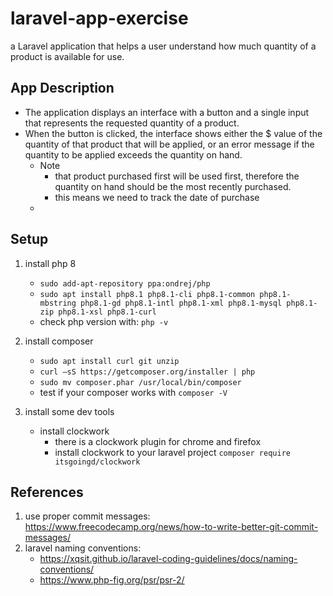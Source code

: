 # laravel-app-exercise

a Laravel application that helps a user understand how much quantity of a product is available for use.

## App Description

-   The application displays an interface with a button and a single input that represents the requested quantity of a product.
-   When the button is clicked, the interface shows either the \$ value of the quantity of that product that will be applied, or an error message if the quantity to be applied exceeds the quantity on hand.
    -   Note
        -   that product purchased first will be used first, therefore the quantity on hand should be the most recently purchased.
        -   this means we need to track the date of purchase
    -

## Setup

1. install php 8

    - `sudo add-apt-repository ppa:ondrej/php`
    - `sudo apt install php8.1 php8.1-cli php8.1-common php8.1-mbstring php8.1-gd php8.1-intl php8.1-xml php8.1-mysql php8.1-zip php8.1-xsl php8.1-curl`
    - check php version with: `php -v`

2. install composer

    - `sudo apt install curl git unzip`
    - `curl –sS https://getcomposer.org/installer | php`
    - `sudo mv composer.phar /usr/local/bin/composer`
    - test if your composer works with `composer -V`

3. install some dev tools
    - install clockwork 
        - there is a clockwork plugin for chrome and firefox
        - install clockwork to your laravel project `composer require itsgoingd/clockwork`


## References

1. use proper commit messages: https://www.freecodecamp.org/news/how-to-write-better-git-commit-messages/
2. laravel naming conventions: 
    - https://xqsit.github.io/laravel-coding-guidelines/docs/naming-conventions/
    - https://www.php-fig.org/psr/psr-2/

